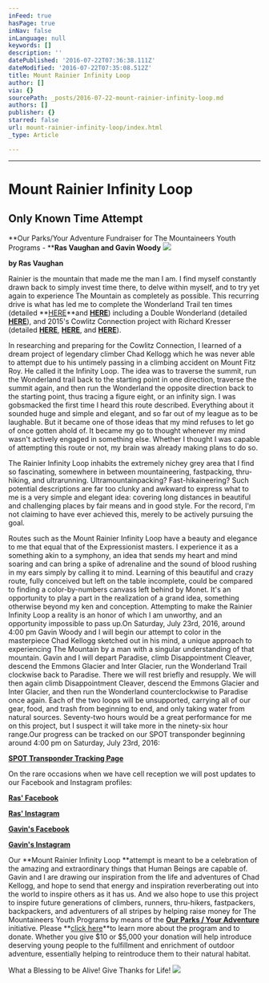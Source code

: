 ```yaml
---
inFeed: true
hasPage: true
inNav: false
inLanguage: null
keywords: []
description: ''
datePublished: '2016-07-22T07:36:38.111Z'
dateModified: '2016-07-22T07:35:08.512Z'
title: Mount Rainier Infinity Loop
author: []
via: {}
sourcePath: _posts/2016-07-22-mount-rainier-infinity-loop.md
authors: []
publisher: {}
starred: false
url: mount-rainier-infinity-loop/index.html
_type: Article

---
```

****

# Mount Rainier Infinity Loop

## Only Known Time Attempt

**Our Parks/Your Adventure Fundraiser for The Mountaineers Youth Programs - ****Ras Vaughan and Gavin Woody**
![](https://the-grid-user-content.s3-us-west-2.amazonaws.com/27a844fd-ede0-441b-ab79-f44903f0858b.jpg)

****by Ras Vaughan****

Rainier is the mountain that made me the man I am. I find myself constantly drawn back to simply invest time there, to delve within myself, and to try yet again to experience The Mountain as completely as possible. This recurring drive is what has led me to complete the Wonderland Trail ten times (detailed **[HERE][0]**and [**HERE**][1]) including a Double Wonderland (detailed **[HERE][2]**), and 2015's Cowlitz Connection project with Richard Kresser (detailed **[HERE][3]**, **[HERE][4]**, and **[HERE][5]**).

In researching and preparing for the Cowlitz Connection, I learned of a dream project of legendary climber Chad Kellogg which he was never able to attempt due to his untimely passing in a climbing accident on Mount Fitz Roy. He called it the Infinity Loop. The idea was to traverse the summit, run the Wonderland trail back to the starting point in one direction, traverse the summit again, and then run the Wonderland the opposite direction back to the starting point, thus tracing a figure eight, or an infinity sign. I was gobsmacked the first time I heard this route described. Everything about it sounded huge and simple and elegant, and so far out of my league as to be laughable. But it became one of those ideas that my mind refuses to let go of once gotten ahold of. It became my go to thought whenever my mind wasn't actively engaged in something else. Whether I thought I was capable of attempting this route or not, my brain was already making plans to do so.

The Rainier Infinity Loop inhabits the extremely nichey grey area that I find so fascinating, somewhere in between mountaineering, fastpacking, thru-hiking, and ultrarunning. Ultramountainpacking? Fast-hikaineering? Such potential descriptions are far too clunky and awkward to express what to me is a very simple and elegant idea: covering long distances in beautiful and challenging places by fair means and in good style. For the record, I'm not claiming to have ever achieved this, merely to be actively pursuing the goal.

Routes such as the Mount Rainier Infinity Loop have a beauty and elegance to me that equal that of the Expressionist masters. I experience it as a something akin to a symphony, an idea that sends my heart and mind soaring and can bring a spike of adrenaline and the sound of blood rushing in my ears simply by calling it to mind. Learning of this beautiful and crazy route, fully conceived but left on the table incomplete, could be compared to finding a color-by-numbers canvass left behind by Monet. It's an opportunity to play a part in the realization of a grand idea, something otherwise beyond my ken and conception. Attempting to make the Rainier Infinity Loop a reality is an honor of which I am unworthy, and an opportunity impossible to pass up.On Saturday, July 23rd, 2016, around 4:00 pm Gavin Woody and I will begin our attempt to color in the masterpiece Chad Kellogg sketched out in his mind, a unique approach to experiencing The Mountain by a man with a singular understanding of that mountain. Gavin and I will depart Paradise, climb Disappointment Cleaver, descend the Emmons Glacier and Inter Glacier, run the Wonderland Trail clockwise back to Paradise. There we will rest briefly and resupply. We will then again climb Disappointment Cleaver, descend the Emmons Glacier and Inter Glacier, and then run the Wonderland counterclockwise to Paradise once again. Each of the two loops will be unsupported, carrying all of our gear, food, and trash from beginning to end, and only taking water from natural sources. Seventy-two hours would be a great performance for me on this project, but I suspect it will take more in the ninety-six hour range.Our progress can be tracked on our SPOT transponder beginning around 4:00 pm on Saturday, July 23rd, 2016:

[**SPOT Transponder Tracking Page**][6]

On the rare occasions when we have cell reception we will post updates to our Facebook and Instagram profiles:

**[Ras' Facebook][7]**

**[Ras' Instagram][8]**

**[Gavin's Facebook][9]**

**[Gavin's Instagram][10]**

Our **Mount Rainier Infinity Loop **attempt is meant to be a celebration of the amazing and extraordinary things that Human Beings are capable of. Gavin and I are drawing our inspiration from the life and adventures of Chad Kellogg, and hope to send that energy and inspiration reverberating out into the world to inspire others as it has us. And we also hope to use this project to inspire future generations of climbers, runners, thru-hikers, fastpackers, backpackers, and adventurers of all stripes by helping raise money for The Mountaineers Youth Programs by means of the **[Our Parks / Your Adventure][11]** initiative. Please **[click here][11]**to learn more about the program and to donate. Whether you give $10 or $5,000 your donation will help introduce deserving young people to the fulfillment and enrichment of outdoor adventure, essentially helping to reintroduce them to their natural habitat.

What a Blessing to be Alive! Give Thanks for Life!
![](https://the-grid-user-content.s3-us-west-2.amazonaws.com/981d4f69-a368-4351-b7bc-b902765ff5f0.png)

[0]: http://ultrapedestrian.blogspot.com/2012/09/double-wonderland-reversing-ambition.html
[1]: http://ultrapedestrian.blogspot.com/2012/09/double-wonderland-reversing-ambition_18.html
[2]: http://ultrapedestrian.blogspot.com/2012/09/double-wonderland-reversing.html
[3]: http://ultrapedestrian.blogspot.com/2015/07/the-cowlitz-connection-route.html
[4]: http://www.trailrunnermag.com/component/content/article/120-adventure/1847-a-new-qoktq-route-on-rainier
[5]: http://www.runningfarther.com/2015/07/16/you-aint-failing-you-aint-trying/
[6]: http://share.findmespot.com/shared/faces/viewspots.jsp?glId=0tkL8TsPPZ0FdFCek5itYbKZGMHtEMiQv
[7]: https://www.facebook.com/JahsonItes
[8]: https://www.instagram.com/ultrapedestrian/
[9]: https://www.facebook.com/gavin.woody
[10]: https://www.instagram.com/gavinwoody/
[11]: https://mountaineers-2691.wedid.it/502